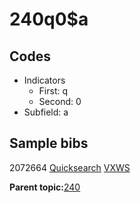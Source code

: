 # 240q0$a

## Codes

-   Indicators
    -   First: q
    -   Second: 0
-   Subfield: a

## Sample bibs

2072664 [Quicksearch](https://search.library.yale.edu/catalog/2072664) [VXWS](http://prodorbis.library.yale.edu:7014/vxws/GetHoldingsService?bibId=2072664)

**Parent topic:**[240](../../tags/240/240.md)

